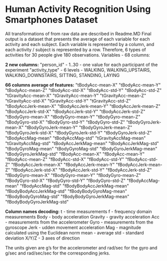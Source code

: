 # Human Activity Recognition Using Smartphones Dataset

All transformations of from raw data are described in Readme.MD
Final output is a dataset that presents the average of each variable for each activity and each subject. 
Each variable is represented by a column, and each activity / subject is represented by a row. 
Therefore, 6 types of activities for 30 people give 180 observations. Variables - 68 columns:

**2 new columns:**
"person_id" - 1..30  - one value for each participant of the experiment 
"activity_type" - 6 levels - WALKING, WALKING_UPSTAIRS, WALKING_DOWNSTAIRS, SITTING, STANDING, LAYING

**66 columns average of features:**
"tBodyAcc-mean-X" 
"tBodyAcc-mean-Y"
"tBodyAcc-mean-Z"
"tBodyAcc-std-X"
"tBodyAcc-std-Y"
"tBodyAcc-std-Z"
"tGravityAcc-mean-X"
"tGravityAcc-mean-Y"
"tGravityAcc-mean-Z"
"tGravityAcc-std-X"
"tGravityAcc-std-Y"
"tGravityAcc-std-Z"
"tBodyAccJerk-mean-X"
"tBodyAccJerk-mean-Y"
"tBodyAccJerk-mean-Z"
"tBodyAccJerk-std-X"
"tBodyAccJerk-std-Y"
"tBodyAccJerk-std-Z"
"tBodyGyro-mean-X"
"tBodyGyro-mean-Y"
"tBodyGyro-mean-Z"
"tBodyGyro-std-X"
"tBodyGyro-std-Y"
"tBodyGyro-std-Z"
"tBodyGyroJerk-mean-X"
"tBodyGyroJerk-mean-Y"
"tBodyGyroJerk-mean-Z"
"tBodyGyroJerk-std-X"
"tBodyGyroJerk-std-Y"
"tBodyGyroJerk-std-Z"
"tBodyAccMag-mean"
"tBodyAccMag-std"
"tGravityAccMag-mean"
"tGravityAccMag-std"
"tBodyAccJerkMag-mean"
"tBodyAccJerkMag-std"
"tBodyGyroMag-mean"
"tBodyGyroMag-std"
"tBodyGyroJerkMag-mean"
"tBodyGyroJerkMag-std"
"fBodyAcc-mean-X"
"fBodyAcc-mean-Y"
"fBodyAcc-mean-Z"
"fBodyAcc-std-X"
"fBodyAcc-std-Y"
"fBodyAcc-std-Z"
"fBodyAccJerk-mean-X"
"fBodyAccJerk-mean-Y"
"fBodyAccJerk-mean-Z"
"fBodyAccJerk-std-X"
"fBodyAccJerk-std-Y"
"fBodyAccJerk-std-Z"
"fBodyGyro-mean-X"
"fBodyGyro-mean-Y"
"fBodyGyro-mean-Z"
"fBodyGyro-std-X"
"fBodyGyro-std-Y"
"fBodyGyro-std-Z"
"fBodyAccMag-mean"
"fBodyAccMag-std"
"fBodyBodyAccJerkMag-mean"
"fBodyBodyAccJerkMag-std"
"fBodyBodyGyroMag-mean"
"fBodyBodyGyroMag-std"
"fBodyBodyGyroJerkMag-mean"
"fBodyBodyGyroJerkMag-std"

**Column names decoding:**
t - time measurements
f - frequency domain measurements
Body - body acceleration 
Gravity - gravity acceleration
Acc - measurements from the accelerometer
Gyro - measurements from the gyroscope
Jerk - udden movement acceleration
Mag - magnitude calculated using the Euclidean norm
mean - average
std - standard deviation
X/Y/Z - 3 axes of direction

The units given are g’s for the accelerometer and rad/sec for the gyro and g/sec and rad/sec/sec for the corresponding jerks.
